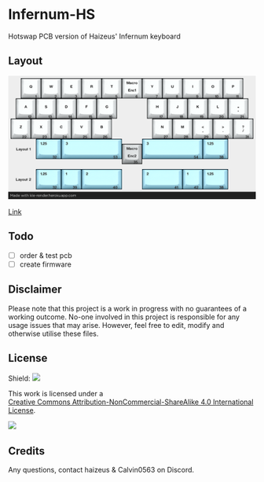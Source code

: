 # Infernum-HS

Hotswap PCB version of Haizeus' Infernum keyboard

## Layout

![](https://github.com/calvin-mcd/Infernum-HS/blob/main/Images/KLE.png)

[Link](http://www.keyboard-layout-editor.com/#/gists/f048307a62b63627cb998ec30d35d3b9)

## Todo

- [ ] order & test pcb
- [ ] create firmware

## Disclaimer

Please note that this project is a work in progress with no guarantees of a working outcome. No-one involved in this project is responsible for any usage issues that may arise. However, feel free to edit, modify and otherwise utilise these files.

## License

Shield: [![](https://img.shields.io/badge/License-CC%20BY--NC--SA%204.0-lightgrey.svg)](http://creativecommons.org/licenses/by-nc-sa/4.0/)

This work is licensed under a  
[Creative Commons Attribution-NonCommercial-ShareAlike 4.0 International License](http://creativecommons.org/licenses/by-nc-sa/4.0/).

[![](https://licensebuttons.net/l/by-nc-sa/4.0/88x31.png)](http://creativecommons.org/licenses/by-nc-sa/4.0/)

## Credits

Any questions, contact haizeus & Calvin0563 on Discord. 